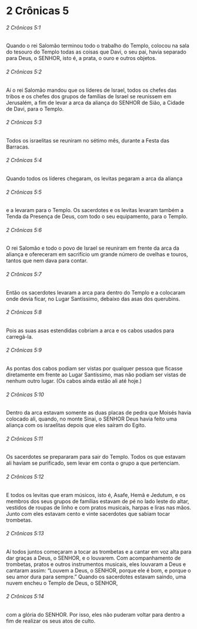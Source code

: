# 2 Crônicas 5

###### 2 Crônicas 5:1

Quando o rei Salomão terminou todo o trabalho do Templo, colocou na sala do tesouro do Templo todas as coisas que Davi, o seu pai, havia separado para Deus, o SENHOR, isto é, a prata, o ouro e outros objetos.

###### 2 Crônicas 5:2

Aí o rei Salomão mandou que os líderes de Israel, todos os chefes das tribos e os chefes dos grupos de famílias de Israel se reunissem em Jerusalém, a fim de levar a arca da aliança do SENHOR de Sião, a Cidade de Davi, para o Templo.

###### 2 Crônicas 5:3

Todos os israelitas se reuniram no sétimo mês, durante a Festa das Barracas.

###### 2 Crônicas 5:4

Quando todos os líderes chegaram, os levitas pegaram a arca da aliança

###### 2 Crônicas 5:5

e a levaram para o Templo. Os sacerdotes e os levitas levaram também a Tenda da Presença de Deus, com todo o seu equipamento, para o Templo.

###### 2 Crônicas 5:6

O rei Salomão e todo o povo de Israel se reuniram em frente da arca da aliança e ofereceram em sacrifício um grande número de ovelhas e touros, tantos que nem dava para contar.

###### 2 Crônicas 5:7

Então os sacerdotes levaram a arca para dentro do Templo e a colocaram onde devia ficar, no Lugar Santíssimo, debaixo das asas dos querubins.

###### 2 Crônicas 5:8

Pois as suas asas estendidas cobriam a arca e os cabos usados para carregá-la.

###### 2 Crônicas 5:9

As pontas dos cabos podiam ser vistas por qualquer pessoa que ficasse diretamente em frente ao Lugar Santíssimo, mas não podiam ser vistas de nenhum outro lugar. (Os cabos ainda estão ali até hoje.)

###### 2 Crônicas 5:10

Dentro da arca estavam somente as duas placas de pedra que Moisés havia colocado ali, quando, no monte Sinai, o SENHOR Deus havia feito uma aliança com os israelitas depois que eles saíram do Egito.

###### 2 Crônicas 5:11

Os sacerdotes se prepararam para sair do Templo. Todos os que estavam ali haviam se purificado, sem levar em conta o grupo a que pertenciam.

###### 2 Crônicas 5:12

E todos os levitas que eram músicos, isto é, Asafe, Hemã e Jedutum, e os membros dos seus grupos de famílias estavam de pé no lado leste do altar, vestidos de roupas de linho e com pratos musicais, harpas e liras nas mãos. Junto com eles estavam cento e vinte sacerdotes que sabiam tocar trombetas.

###### 2 Crônicas 5:13

Aí todos juntos começaram a tocar as trombetas e a cantar em voz alta para dar graças a Deus, o SENHOR, e o louvarem. Com acompanhamento de trombetas, pratos e outros instrumentos musicais, eles louvaram a Deus e cantaram assim: “Louvem a Deus, o SENHOR, porque ele é bom, e porque o seu amor dura para sempre.” Quando os sacerdotes estavam saindo, uma nuvem encheu o Templo de Deus, o SENHOR,

###### 2 Crônicas 5:14

com a glória do SENHOR. Por isso, eles não puderam voltar para dentro a fim de realizar os seus atos de culto.


